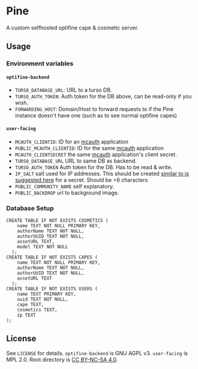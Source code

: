# Pine

A custom selfhosted optifine cape & cosmetic server.

## Usage

### Environment variables

#### `optifine-backend`

- `TURSO_DATABASE_URL`: URL to a turso DB.
- `TURSO_AUTH_TOKEN`: Auth token for the DB above, can be read-only if you wish.
- `FORWARDING_HOST`: Domain/Host to forward requests to if the Pine instance doesn't have one (such as to see normal optifine capes)

#### `user-facing`

- `MCAUTH_CLIENTID`: ID for an [mcauth](https://mc-auth.com/) application
- `PUBLIC_MCAUTH_CLIENTID`: ID for the same [mcauth](https://mc-auth.com/) application
- `MCAUTH_CLIENTSECRET` the same [mcauth](https://mc-auth.com/) application's client secret.
- `TURSO_DATABASE_URL` URL to same DB as backend.
- `TURSO_AUTH_TOKEN` Auth token for the DB. Has to be read & write.
- `IP_SALT` salt used for IP addresses. This should be created [similar to is suggested here](https://authjs.dev/getting-started/deployment) for a secret. Should be >6 characters
- `PUBLIC_COMMUNITY_NAME` self explanatory.
- `PUBLIC_BACKDROP` url to background image.

### Database Setup

```sqlite
CREATE TABLE IF NOT EXISTS COSMETICS (
    name TEXT NOT NULL PRIMARY KEY,
    authorName TEXT NOT NULL,
    authorUUID TEXT NOT NULL,
    assetURL TEXT,
    model TEXT NOT NULL
  );
CREATE TABLE IF NOT EXISTS CAPES (
    name TEXT NOT NULL PRIMARY KEY,
    authorName TEXT NOT NULL,
    authorUUID TEXT NOT NULL,
    assetURL TEXT
  );
CREATE TABLE IF NOT EXISTS USERS (
    name TEXT PRIMARY KEY,
    uuid TEXT NOT NULL,
    cape TEXT,
    cosmetics TEXT,
    ip TEXT
);
```

## License

See `LICENSE` for details. `optifine-backend` is GNU AGPL v3. `user-facing` is MPL 2.0. Root directory is [CC BY-NC-SA 4.0](https://creativecommons.org/licenses/by-nc-sa/4.0/?ref=chooser-v1).
